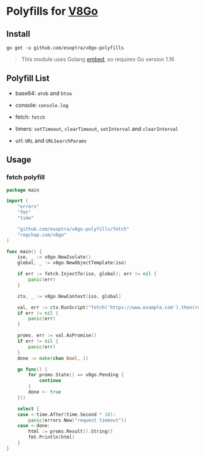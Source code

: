 # Polyfills for [V8Go](https://github.com/rogchap/v8go)

## Install

```shell
go get -u github.com/esoptra/v8go-polyfills
```

> This module uses Golang [embed](https://golang.org/pkg/embed/), so requires Go version 1.16

## Polyfill List

* base64: `atob` and `btoa`

* console: `console.log`

* fetch: `fetch`

* timers: `setTimeout`, `clearTimeout`, `setInterval` and `clearInterval`

* url: `URL` and `URLSearchParams`

## Usage

### fetch polyfill

```go
package main

import (
	"errors"
	"fmt"
	"time"

	"github.com/esoptra/v8go-polyfills/fetch"
	"rogchap.com/v8go"
)

func main() {
	iso, _ := v8go.NewIsolate()
	global, _ := v8go.NewObjectTemplate(iso)

	if err := fetch.InjectTo(iso, global); err != nil {
		panic(err)
	}

	ctx, _ := v8go.NewContext(iso, global)

	val, err := ctx.RunScript("fetch('https://www.example.com').then(res => res.text())", "fetch.js")
	if err != nil {
		panic(err)
	}

	proms, err := val.AsPromise()
	if err != nil {
		panic(err)
	}
	done := make(chan bool, 1)

	go func() {
		for proms.State() == v8go.Pending {
			continue
		}
		done <- true
	}()

	select {
	case <-time.After(time.Second * 10):
		panic(errors.New("request timeout"))
	case <-done:
		html := proms.Result().String()
		fmt.Println(html)
	}
}
```
